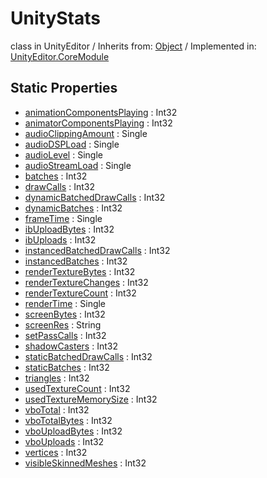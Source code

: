 # UnityStats
class in UnityEditor
 / Inherits from: <a href="https://docs.unity3d.com/6000.0/Documentation/ScriptReference/Object.html" target="_blank">Object</a> / Implemented in: <a href="https://docs.unity3d.com/6000.0/Documentation/ScriptReference/UnityEditor.CoreModule.html" target="_blank">UnityEditor.CoreModule</a>
## Static Properties
- <a href="https://docs.unity3d.com/6000.0/Documentation/ScriptReference/UnityStats-animationComponentsPlaying.html" target="_blank">animationComponentsPlaying</a> : Int32
- <a href="https://docs.unity3d.com/6000.0/Documentation/ScriptReference/UnityStats-animatorComponentsPlaying.html" target="_blank">animatorComponentsPlaying</a> : Int32
- <a href="https://docs.unity3d.com/6000.0/Documentation/ScriptReference/UnityStats-audioClippingAmount.html" target="_blank">audioClippingAmount</a> : Single
- <a href="https://docs.unity3d.com/6000.0/Documentation/ScriptReference/UnityStats-audioDSPLoad.html" target="_blank">audioDSPLoad</a> : Single
- <a href="https://docs.unity3d.com/6000.0/Documentation/ScriptReference/UnityStats-audioLevel.html" target="_blank">audioLevel</a> : Single
- <a href="https://docs.unity3d.com/6000.0/Documentation/ScriptReference/UnityStats-audioStreamLoad.html" target="_blank">audioStreamLoad</a> : Single
- <a href="https://docs.unity3d.com/6000.0/Documentation/ScriptReference/UnityStats-batches.html" target="_blank">batches</a> : Int32
- <a href="https://docs.unity3d.com/6000.0/Documentation/ScriptReference/UnityStats-drawCalls.html" target="_blank">drawCalls</a> : Int32
- <a href="https://docs.unity3d.com/6000.0/Documentation/ScriptReference/UnityStats-dynamicBatchedDrawCalls.html" target="_blank">dynamicBatchedDrawCalls</a> : Int32
- <a href="https://docs.unity3d.com/6000.0/Documentation/ScriptReference/UnityStats-dynamicBatches.html" target="_blank">dynamicBatches</a> : Int32
- <a href="https://docs.unity3d.com/6000.0/Documentation/ScriptReference/UnityStats-frameTime.html" target="_blank">frameTime</a> : Single
- <a href="https://docs.unity3d.com/6000.0/Documentation/ScriptReference/UnityStats-ibUploadBytes.html" target="_blank">ibUploadBytes</a> : Int32
- <a href="https://docs.unity3d.com/6000.0/Documentation/ScriptReference/UnityStats-ibUploads.html" target="_blank">ibUploads</a> : Int32
- <a href="https://docs.unity3d.com/6000.0/Documentation/ScriptReference/UnityStats-instancedBatchedDrawCalls.html" target="_blank">instancedBatchedDrawCalls</a> : Int32
- <a href="https://docs.unity3d.com/6000.0/Documentation/ScriptReference/UnityStats-instancedBatches.html" target="_blank">instancedBatches</a> : Int32
- <a href="https://docs.unity3d.com/6000.0/Documentation/ScriptReference/UnityStats-renderTextureBytes.html" target="_blank">renderTextureBytes</a> : Int32
- <a href="https://docs.unity3d.com/6000.0/Documentation/ScriptReference/UnityStats-renderTextureChanges.html" target="_blank">renderTextureChanges</a> : Int32
- <a href="https://docs.unity3d.com/6000.0/Documentation/ScriptReference/UnityStats-renderTextureCount.html" target="_blank">renderTextureCount</a> : Int32
- <a href="https://docs.unity3d.com/6000.0/Documentation/ScriptReference/UnityStats-renderTime.html" target="_blank">renderTime</a> : Single
- <a href="https://docs.unity3d.com/6000.0/Documentation/ScriptReference/UnityStats-screenBytes.html" target="_blank">screenBytes</a> : Int32
- <a href="https://docs.unity3d.com/6000.0/Documentation/ScriptReference/UnityStats-screenRes.html" target="_blank">screenRes</a> : String
- <a href="https://docs.unity3d.com/6000.0/Documentation/ScriptReference/UnityStats-setPassCalls.html" target="_blank">setPassCalls</a> : Int32
- <a href="https://docs.unity3d.com/6000.0/Documentation/ScriptReference/UnityStats-shadowCasters.html" target="_blank">shadowCasters</a> : Int32
- <a href="https://docs.unity3d.com/6000.0/Documentation/ScriptReference/UnityStats-staticBatchedDrawCalls.html" target="_blank">staticBatchedDrawCalls</a> : Int32
- <a href="https://docs.unity3d.com/6000.0/Documentation/ScriptReference/UnityStats-staticBatches.html" target="_blank">staticBatches</a> : Int32
- <a href="https://docs.unity3d.com/6000.0/Documentation/ScriptReference/UnityStats-triangles.html" target="_blank">triangles</a> : Int32
- <a href="https://docs.unity3d.com/6000.0/Documentation/ScriptReference/UnityStats-usedTextureCount.html" target="_blank">usedTextureCount</a> : Int32
- <a href="https://docs.unity3d.com/6000.0/Documentation/ScriptReference/UnityStats-usedTextureMemorySize.html" target="_blank">usedTextureMemorySize</a> : Int32
- <a href="https://docs.unity3d.com/6000.0/Documentation/ScriptReference/UnityStats-vboTotal.html" target="_blank">vboTotal</a> : Int32
- <a href="https://docs.unity3d.com/6000.0/Documentation/ScriptReference/UnityStats-vboTotalBytes.html" target="_blank">vboTotalBytes</a> : Int32
- <a href="https://docs.unity3d.com/6000.0/Documentation/ScriptReference/UnityStats-vboUploadBytes.html" target="_blank">vboUploadBytes</a> : Int32
- <a href="https://docs.unity3d.com/6000.0/Documentation/ScriptReference/UnityStats-vboUploads.html" target="_blank">vboUploads</a> : Int32
- <a href="https://docs.unity3d.com/6000.0/Documentation/ScriptReference/UnityStats-vertices.html" target="_blank">vertices</a> : Int32
- <a href="https://docs.unity3d.com/6000.0/Documentation/ScriptReference/UnityStats-visibleSkinnedMeshes.html" target="_blank">visibleSkinnedMeshes</a> : Int32
